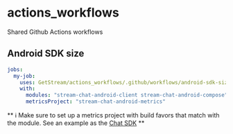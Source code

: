 # actions_workflows
Shared Github Actions workflows

## Android SDK size

```yaml
jobs:
  my-job:
    uses: GetStream/actions_workflows/.github/workflows/android-sdk-size.yml@main
    with:
      modules: "stream-chat-android-client stream-chat-android-compose"
      metricsProject: "stream-chat-android-metrics"
```

** ℹ️ Make sure to set up a metrics project with build favors that match with the module. See an example as the [Chat SDK](https://github.com/GetStream/stream-chat-android/blob/develop/metrics/stream-chat-android-metrics/build.gradle.kts) **
